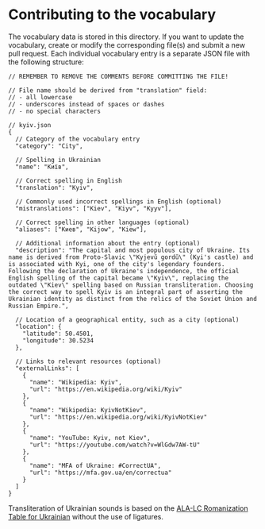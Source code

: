 # Contributing to the vocabulary

The vocabulary data is stored in this directory.
If you want to update the vocabulary, create or modify the corresponding file(s) and submit a new pull request.
Each individual vocabulary entry is a separate JSON file with the following structure:

```jsonc
// REMEMBER TO REMOVE THE COMMENTS BEFORE COMMITTING THE FILE!

// File name should be derived from "translation" field:
// - all lowercase
// - underscores instead of spaces or dashes
// - no special characters

// kyiv.json
{
  // Category of the vocabulary entry
  "category": "City",

  // Spelling in Ukrainian
  "name": "Київ",

  // Correct spelling in English
  "translation": "Kyiv",

  // Commonly used incorrect spellings in English (optional)
  "mistranslations": ["Kiev", "Kiyv", "Kyyv"],

  // Correct spelling in other languages (optional)
  "aliases": ["Киев", "Kijow", "Kiew"],

  // Additional information about the entry (optional)
  "description": "The capital and most populous city of Ukraine. Its name is derived from Proto-Slavic \"Kyjevŭ gordŭ\" (Kyi's castle) and is associated with Kyi, one of the city's legendary founders. Following the declaration of Ukraine's independence, the official English spelling of the capital became \"Kyiv\", replacing the outdated \"Kiev\" spelling based on Russian transliteration. Choosing the correct way to spell Kyiv is an integral part of asserting the Ukrainian identity as distinct from the relics of the Soviet Union and Russian Empire.",

  // Location of a geographical entity, such as a city (optional)
  "location": {
    "latitude": 50.4501,
    "longitude": 30.5234
  },

  // Links to relevant resources (optional)
  "externalLinks": [
    {
      "name": "Wikipedia: Kyiv",
      "url": "https://en.wikipedia.org/wiki/Kyiv"
    },
    {
      "name": "Wikipedia: KyivNotKiev",
      "url": "https://en.wikipedia.org/wiki/KyivNotKiev"
    },
    {
      "name": "YouTube: Kyiv, not Kiev",
      "url": "https://youtube.com/watch?v=WlGdw7AW-tU"
    },
    {
      "name": "MFA of Ukraine: #CorrectUA",
      "url": "https://mfa.gov.ua/en/correctua"
    }
  ]
}
```

Transliteration of Ukrainian sounds is based on the [ALA-LC Romanization Table for Ukrainian](https://loc.gov/catdir/cpso/romanization/ukrainia.pdf) without the use of ligatures.
